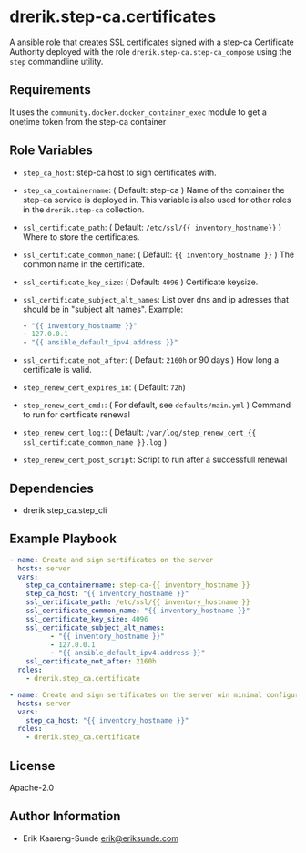 drerik.step-ca.certificates
=========

A ansible role that creates SSL certificates signed with a step-ca Certificate Authority deployed with the role `drerik.step-ca.step-ca_compose` using the `step` commandline utility.

Requirements
------------

It uses the `community.docker.docker_container_exec` module to get a onetime token from the step-ca container

Role Variables
--------------

- `step_ca_host`: step-ca host to sign certificates with.
- `step_ca_containername`: ( Default: step-ca ) Name of the container the step-ca service is deployed in. This variable is also used for other roles in the `drerik.step-ca` collection.
- `ssl_certificate_path`: ( Default: `/etc/ssl/{{ inventory_hostname}}` ) Where to store the certificates.
- `ssl_certificate_common_name`: ( Default: `{{ inventory_hostname }}` ) The common name in the certificate.
- `ssl_certificate_key_size`: ( Default: `4096` ) Certificate keysize.
- `ssl_certificate_subject_alt_names`: List over dns and ip adresses that should be in "subject alt names". Example:
  ```yaml
  - "{{ inventory_hostname }}"
  - 127.0.0.1
  - "{{ ansible_default_ipv4.address }}"
  ```
- `ssl_certificate_not_after`: ( Default: `2160h` or 90 days ) How long a certificate is valid.

- `step_renew_cert_expires_in`: ( Default: `72h`)
- `step_renew_cert_cmd:`: ( For default, see `defaults/main.yml` ) Command to run for certificate renewal
- `step_renew_cert_log:`: ( Default: `/var/log/step_renew_cert_{{ ssl_certificate_common_name }}.log` )
- `step_renew_cert_post_script`: Script to run after a successfull renewal



Dependencies
------------

- drerik.step_ca.step_cli

Example Playbook
----------------

```yaml
- name: Create and sign sertificates on the server
  hosts: server
  vars:
    step_ca_containername: step-ca-{{ inventory_hostname }}
    step_ca_host: "{{ inventory_hostname }}"
    ssl_certificate_path: /etc/ssl/{{ inventory_hostname }}
    ssl_certificate_common_name: "{{ inventory_hostname }}"
    ssl_certificate_key_size: 4096
    ssl_certificate_subject_alt_names:
          - "{{ inventory_hostname }}"
          - 127.0.0.1
          - "{{ ansible_default_ipv4.address }}"
    ssl_certificate_not_after: 2160h
  roles:
    - drerik.step_ca.certificate

- name: Create and sign sertificates on the server win minimal configuration
  hosts: server
  vars:
    step_ca_host: "{{ inventory_hostname }}"
  roles:
    - drerik.step_ca.certificate
```

License
-------

Apache-2.0

Author Information
------------------

- Erik Kaareng-Sunde <erik@eriksunde.com>
